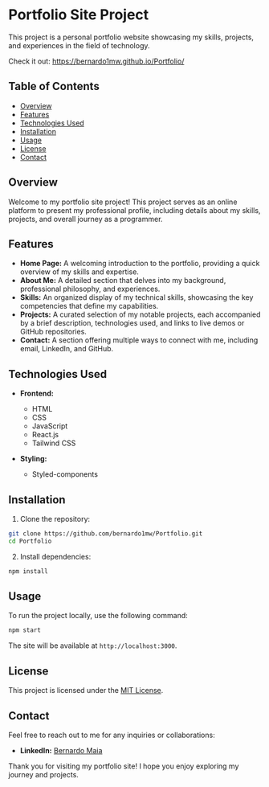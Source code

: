 # Portfolio Site Project

This project is a personal portfolio website showcasing my skills, projects, and experiences in the field of technology. 

Check it out: https://bernardo1mw.github.io/Portfolio/

## Table of Contents

- [Overview](#overview)
- [Features](#features)
- [Technologies Used](#technologies-used)
- [Installation](#installation)
- [Usage](#usage)
- [License](#license)
- [Contact](#contact)

## Overview

Welcome to my portfolio site project! This project serves as an online platform to present my professional profile, including details about my skills, projects, and overall journey as a programmer.

## Features

- **Home Page:** A welcoming introduction to the portfolio, providing a quick overview of my skills and expertise.
- **About Me:** A detailed section that delves into my background, professional philosophy, and experiences.
- **Skills:** An organized display of my technical skills, showcasing the key competencies that define my capabilities.
- **Projects:** A curated selection of my notable projects, each accompanied by a brief description, technologies used, and links to live demos or GitHub repositories.
- **Contact:** A section offering multiple ways to connect with me, including email, LinkedIn, and GitHub.

## Technologies Used

- **Frontend:**

  - HTML
  - CSS
  - JavaScript
  - React.js
  - Tailwind CSS

- **Styling:**
  - Styled-components

## Installation

1. Clone the repository:

```bash
git clone https://github.com/bernardo1mw/Portfolio.git
cd Portfolio
```

2. Install dependencies:

```bash
npm install
```

## Usage

To run the project locally, use the following command:

```bash
npm start
```

The site will be available at `http://localhost:3000`.

## License

This project is licensed under the [MIT License](LICENSE).

## Contact

Feel free to reach out to me for any inquiries or collaborations:

- **LinkedIn:** [Bernardo Maia](https://www.linkedin.com/in/bernardo-wobeto/)

Thank you for visiting my portfolio site! I hope you enjoy exploring my journey and projects.
